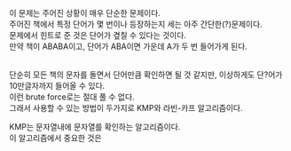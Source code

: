 이 문제는 주어진 상황이 매우 단순한 문제이다.<br>
주어진 책에서 특정 단어가 몇 번이나 등장하는지 세는 아주 간단한(?)문제이다.<br>
문제에서 힌트로 준 것은 단어가 곂칠 수 있다는 것이다.<br>
만약 책이 ABABA이고, 단어가 ABA이면 가운데 A가 두 번 들어가게 된다.<br>

<br>
단순히 모든 책의 문자를 돌면서 단어만큼 확인하면 될 것 같지만, 이상하게도 단?어가 10만글자까지 들어올 수 있다.<br>
이런 brute force로는 절대 풀 수 없다.<br>
그래서 사용할 수 있는 방법이 두가지로 KMP와 라빈-카프 알고리즘이다.<br>

KMP는 문자열내에 문자열를 확인하는 알고리즘이다.<br>
이 알고리즘에서 중요한 것은 
